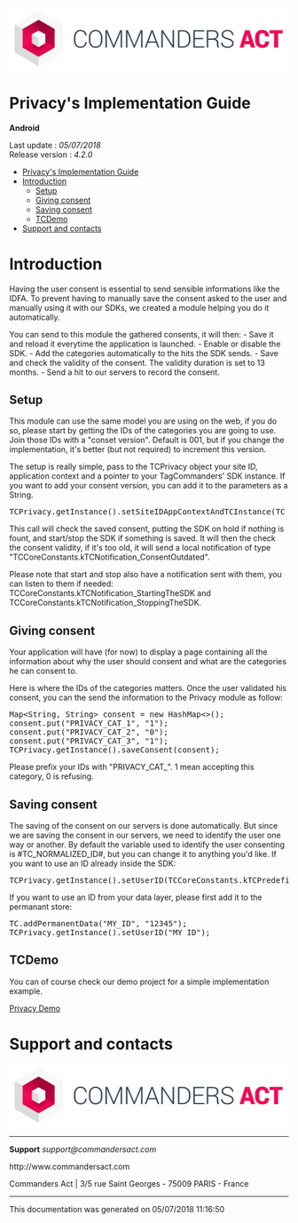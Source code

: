 
<html>
<body>
<p><img alt="alt tag" src="../res/ca_logo.png" /></p>
<h1 id="privacys-implementation-guide">Privacy's Implementation Guide</h1>
<p><strong>Android</strong></p>
<p>Last update : <em>05/07/2018</em><br />
Release version : <em>4.2.0</em></p>
<p><div id="end_first_page" /></p>

<div class="toc">
<ul>
<li><a href="#privacys-implementation-guide">Privacy's Implementation Guide</a></li>
<li><a href="#introduction">Introduction</a><ul>
<li><a href="#setup">Setup</a></li>
<li><a href="#giving-consent">Giving consent</a></li>
<li><a href="#saving-consent">Saving consent</a></li>
<li><a href="#tcdemo">TCDemo</a></li>
</ul>
</li>
<li><a href="#support-and-contacts">Support and contacts</a></li>
</ul>
</div>
<h1 id="introduction">Introduction</h1>
<p>Having the user consent is essential to send sensible informations like the IDFA. To prevent having to manually save the consent asked to the user and manually using it with our SDKs, we created a module helping you do it automatically.</p>
<p>You can send to this module the gathered consents, it will then:
- Save it and reload it everytime the application is launched.
- Enable or disable the SDK.
- Add the categories automatically to the hits the SDK sends.
- Save and check the validity of the consent. The validity duration is set to 13 months.
- Send a hit to our servers to record the consent.</p>
<h2 id="setup">Setup</h2>
<p>This module can use the same model you are using on the web, if you do so, please start by getting the IDs of the categories you are going to use.
Join those IDs with a "conset version". Default is 001, but if you change the implementation, it's better (but not required) to increment this version.</p>
<p>The setup is really simple, pass to the TCPrivacy object your site ID, application context and a pointer to your TagCommanders' SDK instance. If you want to add your consent version, you can add it to the parameters as a String.</p>
<div class="codehilite"><pre><span></span><span class="n">TCPrivacy</span><span class="o">.</span><span class="na">getInstance</span><span class="o">().</span><span class="na">setSiteIDAppContextAndTCInstance</span><span class="o">(</span><span class="n">TC_SITE_ID</span><span class="o">,</span> <span class="n">context</span><span class="o">,</span> <span class="n">TC</span><span class="o">);</span>
</pre></div>


<p>This call will check the saved consent, putting the SDK on hold if nothing is fount, and start/stop the SDK if something is saved.
It will then the check the consent validity, if it's too old, it will send a local notification of type "TCCoreConstants.kTCNotification_ConsentOutdated".</p>
<p>Please note that start and stop also have a notification sent with them, you can listen to them if needed: TCCoreConstants.kTCNotification_StartingTheSDK and TCCoreConstants.kTCNotification_StoppingTheSDK.</p>
<h2 id="giving-consent">Giving consent</h2>
<p>Your application will have (for now) to display a page containing all the information about why the user should consent and what are the categories he can consent to.</p>
<p>Here is where the IDs of the categories matters. Once the user validated his consent, you can the send the information to the Privacy module as follow:</p>
<div class="codehilite"><pre><span></span><span class="n">Map</span><span class="o">&lt;</span><span class="n">String</span><span class="o">,</span> <span class="n">String</span><span class="o">&gt;</span> <span class="n">consent</span> <span class="o">=</span> <span class="k">new</span> <span class="n">HashMap</span><span class="o">&lt;&gt;();</span>
<span class="n">consent</span><span class="o">.</span><span class="na">put</span><span class="o">(</span><span class="s">&quot;PRIVACY_CAT_1&quot;</span><span class="o">,</span> <span class="s">&quot;1&quot;</span><span class="o">);</span>
<span class="n">consent</span><span class="o">.</span><span class="na">put</span><span class="o">(</span><span class="s">&quot;PRIVACY_CAT_2&quot;</span><span class="o">,</span> <span class="s">&quot;0&quot;</span><span class="o">);</span>
<span class="n">consent</span><span class="o">.</span><span class="na">put</span><span class="o">(</span><span class="s">&quot;PRIVACY_CAT_3&quot;</span><span class="o">,</span> <span class="s">&quot;1&quot;</span><span class="o">);</span>
<span class="n">TCPrivacy</span><span class="o">.</span><span class="na">getInstance</span><span class="o">().</span><span class="na">saveConsent</span><span class="o">(</span><span class="n">consent</span><span class="o">);</span>
</pre></div>


<p>Please prefix your IDs with "PRIVACY_CAT_". 1 mean accepting this category, 0 is refusing.</p>
<h2 id="saving-consent">Saving consent</h2>
<p>The saving of the consent on our servers is done automatically.
But since we are saving the consent in our servers, we need to identify the user one way or another. By default the variable used to identify the user consenting is #TC_NORMALIZED_ID#, but you can change it to anything you'd like.
If you want to use an ID already inside the SDK:</p>
<div class="codehilite"><pre><span></span><span class="n">TCPrivacy</span><span class="o">.</span><span class="na">getInstance</span><span class="o">().</span><span class="na">setUserID</span><span class="o">(</span><span class="n">TCCoreConstants</span><span class="o">.</span><span class="na">kTCPredefinedVariable_SDKID</span><span class="o">);</span>
</pre></div>


<p>If you want to use an ID from your data layer, please first add it to the permanant store:</p>
<div class="codehilite"><pre><span></span><span class="n">TC</span><span class="o">.</span><span class="na">addPermanentData</span><span class="o">(</span><span class="s">&quot;MY_ID&quot;</span><span class="o">,</span> <span class="s">&quot;12345&quot;</span><span class="o">);</span>
<span class="n">TCPrivacy</span><span class="o">.</span><span class="na">getInstance</span><span class="o">().</span><span class="na">setUserID</span><span class="o">(</span><span class="s">&quot;MY_ID&quot;</span><span class="o">);</span>
</pre></div>


<h2 id="tcdemo">TCDemo</h2>
<p>You can of course check our demo project for a simple implementation example.</p>
<p><a href="https://github.com/TagCommander/Privacy-Demo/tree/master/Android">Privacy Demo</a></p>
<h1 id="support-and-contacts">Support and contacts</h1>
<p><img alt="alt tag" src="../res/ca_logo.png" /></p>
<hr />
<p><strong>Support</strong>
<em>support@commandersact.com</em></p>
<p>http://www.commandersact.com</p>
<p>Commanders Act | 3/5 rue Saint Georges - 75009 PARIS - France</p>
<hr />
<p>This documentation was generated on 05/07/2018 11:16:50</p>
</body>
</html>